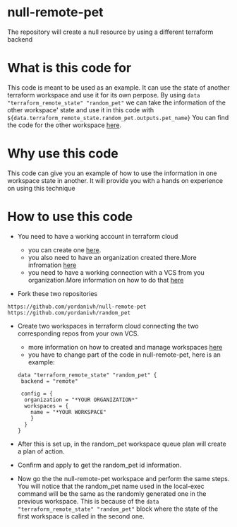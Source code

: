 # null-remote-pet
The repository will create a null resource by using a different terraform backend

# What is this code for 
This code is meant to be used as an example. 
It can use the state of another terraform workspace and use it for its own perpose.
By using `data "terraform_remote_state" "random_pet"` we can take the information of the other workspace' state and use it in  this code with `${data.terraform_remote_state.random_pet.outputs.pet_name}`
You can find the code for the other workspace [here](https://github.com/yordanivh/random_pet/blob/master/main.tf).

# Why use this code

This code can give you an example of how to use the information in one workspace state in another.
It will provide you with a hands on experience on using this technique

# How to use this code

 * You need to have a working account in terraform cloud
    - you can create one [here](https://app.terraform.io/).
    - you also need to have an organization created there.More infromation [here](https://www.terraform.io/docs/cloud/users-teams-organizations/organizations.html)
    - you need to have a working connection with a VCS from you organization.More information on how to do that [here](https://www.terraform.io/docs/cloud/vcs/index.html)
 
 * Fork these two repositories
 ```
 https://github.com/yordanivh/null-remote-pet
 https://github.com/yordanivh/random_pet
 ```
 
* Create two workspaces in terraform cloud connecting the two corresponding repos from your own VCS.
    - more information on how to created and manage workspaces [here](https://www.terraform.io/docs/cloud/getting-started/workspaces.html)
    - you have to change part of the code in null-remote-pet, here is an example:
    ```hcl
    data "terraform_remote_state" "random_pet" {
     backend = "remote"

     config = {
      organization = "*YOUR ORGANIZATION*"
      workspaces = {
        name = "*YOUR WORKSPACE"
        }
      }
    }
    ```
    
* After this is set up, in the random_pet workspace queue plan will create a plan of action.

* Confirm and apply to get the random_pet id information.

* Now go the the null-remote-pet workspace and perform the same steps. You will notice that the random_pet name used in the local-exec command will be the same as the randomly generated one in the previous workspace. This is because of the `data "terraform_remote_state" "random_pet"` block where the state of the first workspace is called in the second one.
 



